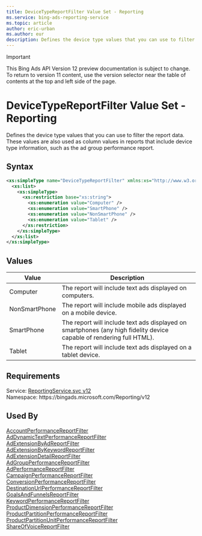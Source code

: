 ```yaml
---
title: DeviceTypeReportFilter Value Set - Reporting
ms.service: bing-ads-reporting-service
ms.topic: article
author: eric-urban
ms.author: eur
description: Defines the device type values that you can use to filter the report data.
---
```

> [!IMPORTANT]
> This Bing Ads API Version 12 preview documentation is subject to change. To return to version 11 content, use the version selector near the table of contents at the top and left side of the page.

# DeviceTypeReportFilter Value Set - Reporting
Defines the device type values that you can use to filter the report data. These values are also used as column values in reports that include device type information, such as the ad group performance report.

## Syntax
```xml
<xs:simpleType name="DeviceTypeReportFilter" xmlns:xs="http://www.w3.org/2001/XMLSchema">
  <xs:list>
    <xs:simpleType>
      <xs:restriction base="xs:string">
        <xs:enumeration value="Computer" />
        <xs:enumeration value="SmartPhone" />
        <xs:enumeration value="NonSmartPhone" />
        <xs:enumeration value="Tablet" />
      </xs:restriction>
    </xs:simpleType>
  </xs:list>
</xs:simpleType>
```

## <a name="values"></a>Values

|Value|Description|
|-----------|---------------|
|<a name="computer"></a>Computer|The report will include text ads displayed on computers.|
|<a name="nonsmartphone"></a>NonSmartPhone|The report will include mobile ads displayed on a mobile device.|
|<a name="smartphone"></a>SmartPhone|The report will include text ads displayed on smartphones (any high fidelity device capable of rendering full HTML).|
|<a name="tablet"></a>Tablet|The report will include text ads displayed on a tablet device.|

## Requirements
Service: [ReportingService.svc v12](https://reporting.api.bingads.microsoft.com/Api/Advertiser/Reporting/v12/ReportingService.svc)  
Namespace: https\://bingads.microsoft.com/Reporting/v12  

## Used By
[AccountPerformanceReportFilter](accountperformancereportfilter.md)  
[AdDynamicTextPerformanceReportFilter](addynamictextperformancereportfilter.md)  
[AdExtensionByAdReportFilter](adextensionbyadreportfilter.md)  
[AdExtensionByKeywordReportFilter](adextensionbykeywordreportfilter.md)  
[AdExtensionDetailReportFilter](adextensiondetailreportfilter.md)  
[AdGroupPerformanceReportFilter](adgroupperformancereportfilter.md)  
[AdPerformanceReportFilter](adperformancereportfilter.md)  
[CampaignPerformanceReportFilter](campaignperformancereportfilter.md)  
[ConversionPerformanceReportFilter](conversionperformancereportfilter.md)  
[DestinationUrlPerformanceReportFilter](destinationurlperformancereportfilter.md)  
[GoalsAndFunnelsReportFilter](goalsandfunnelsreportfilter.md)  
[KeywordPerformanceReportFilter](keywordperformancereportfilter.md)  
[ProductDimensionPerformanceReportFilter](productdimensionperformancereportfilter.md)  
[ProductPartitionPerformanceReportFilter](productpartitionperformancereportfilter.md)  
[ProductPartitionUnitPerformanceReportFilter](productpartitionunitperformancereportfilter.md)  
[ShareOfVoiceReportFilter](shareofvoicereportfilter.md)  

